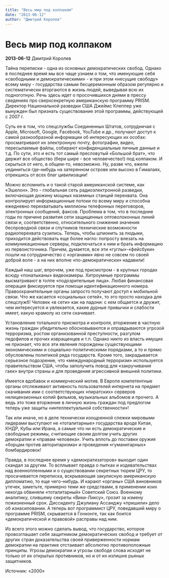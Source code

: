 ```yaml
---
title: "Весь мир под колпаком"
date: "2013-06-12"
author: "Дмитрий Королев"
---
```


# Весь мир под колпаком

**2013-06-12** Дмитрий Королев

Тайна переписки - одна из основных демократических свобод. Однако в последнее время мы все чаще узнаем о том, что именующие себя «свободными и демократическими» - и при этом «несущие свободу» всему миру - государства самым бесцеремонным образом регулярно и систематически вторгаются в жизнь людей, выведывая всю их подноготную. Речь здесь идет о просочившихся днями в прессу сведениях про сверхсекретную американскую программу PRISM. Директор Национальной разведки США Джеймс Клеппер уже вынужден был признать существование этой программы, действующей с 2007 г.



Суть ее в том, что спецслужбы Соединенных Штатов, сотрудничая с Apple, Microsoft, Google, Facebook, YouTube и др., получают доступ к самой разнообразной информации об интересующих их особах: просматривают их электронную почту, фотографии, видео, пересылаемые файлы, собирают конфиденциальные личные данные и т.д. По сути, это и есть тот самый пресловутый «Большой брат», что держит все общество (бери шире - все человечество!) под колпаком. И скрыться от него, в общем-то, невозможно. Ну, разве что, ежели уединиться где-нибудь на затерянном острове или высоко в Гималаях, отрекшись от всех благ цивилизации!



Можно вспомнить и о такой старой американской системе, как «Эшелон». Это - глобальная сеть радиоэлектронной разведки, включающая дюжину мощных наземных станций перехвата. Она контролирует информационные потоки по всему миру и способна ежедневно перехватывать миллионы телефонных переговоров, электронных сообщений, факсов. Проблема в том, что в последние годы по причине развития сети защищенных оптоволоконных линий связи и, соответственно, относительного снижения значения беспроводной связи и спутников технические возможности радиоперехвата сузились. Теперь, чтобы шпионить за людьми, приходится действовать еще более нагло: попросту влезать на коммуникационные серверы, подключаться к ним и брать информацию из первоисточника. Причем, думается, все эти «гуглы»-«фейсбуки» пошли на сотрудничество с «органами» явно не совсем по своей доброй воле - а на них вполне «по-демократически» надавили!



Каждый наш шаг, впрочем, уже под присмотром - в крупных городах всюду «понатыканы» видеокамеры. Хитроумные программы высматривают в толпе «подозрительные лица». Любая финансовая операция фиксируется при помощи идентификационного номера. Правоохранительные органы запросто получают доступ к мобильной связи. Что же касается «социальных сетей», то это просто находка для спецслужб! Человек «в сети» как на ладони: с кем общается и дружит, чем интересуется и увлекается, какие дурные привычки и слабости имеет, какую крамолу из сети скачивает.



Установление тотального присмотра и контроля, вторжение в частную жизнь граждан убедительно обосновываются и оправдываются угрозой терроризма, ростом организованной преступности, разгулом педофилов и прочих извращенцев и т.п. Однако никто из власть имущих не признает, что все эти явления порождены существующими экономическими и социально-политическими порядками, а то и прямо обусловлены политикой ряда государств. Кроме того, закрадывается серьезное подозрение, что «международный терроризм» используется правительством США, чтобы заполучить повод для «закручивания гаек» внутри страны и для проведения агрессивной внешней политики.



Имеется вдобавок и коммерческий мотив. В Европе компетентные органы отслеживают активность пользователей интернета на предмет скачивания ими с соответствующих «пиратских» серверов нелицензионных копий фильмов, музыкальных альбомов и прочего. А ведь это тоже вторжение в личную жизнь граждан под предлогом теперь уже защиты «интеллектуальной собственности»!



Так или иначе, но в деле технически изощренной слежки мировыми лидерами выступают не «тоталитарные» государства вроде Китая, КНДР, Кубы или Ирана, а самые что ни есть демократические и свободные режимы, считающие своим долгом учить других демократии и «правам человека». Учить вплоть до поставки оружия «борцам против авторитаризма» и проведения «гуманитарных» бомбардировок!



Правда, в последнее время у «демократизаторов» выходит один скандал за другим. То всплывает правда о пытках и издевательствах над военнопленными и о существовании секретных тюрем ЦРУ, то просачивается переписка, вскрывающая закулисную американскую дипломатию, то еще чего-нибудь. И карают «органы» США виновников утечек, заметьте, примерно теми же средствами, в применении коих некогда обвиняли «тоталитарный» Советский Союз. Военному аналитику, слившему секреты «Вики-Ликсу», грозит за измену пожизненный срок. Диссиденту Джулиану Ассанджу «пришили» дело об изнасиловании. А теперь вот программист ЦРУ, поведавший миру о программе PRISM, скрывается в Гонконге, так как боится «демократической и правовой» расправы над ним.



Из всего этого можно сделать вывод, что государство, которое провозглашает себя защитником демократических свобод и требует от других стран доказательства своей приверженности нормам демократии на практике отстаивает абсолютно противоположные принципы. Угрозы демократии и угрозы свободе слова исходят не только от их открытых противников, но и от их излишне рьяных защитников.

Источник: «2000»